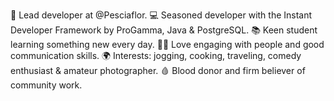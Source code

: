 💼 Lead developer at @Pesciaflor.
💻 Seasoned developer with the Instant Developer Framework by ProGamma, Java & PostgreSQL.
📚 Keen student learning something new every day.
🙋‍♂️ Love engaging with people and good communication skills.
🌍 Interests: jogging, cooking, traveling, comedy enthusiast & amateur photographer.
🩸 Blood donor and firm believer of community work.
<!---
daniele-aveta/daniele-aveta is a ✨ special ✨ repository because its `README.md` (this file) appears on your GitHub profile.
You can click the Preview link to take a look at your changes.
--->
